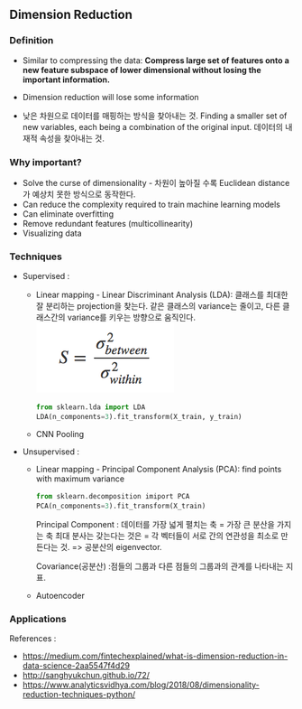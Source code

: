 ## Dimension Reduction

### Definition

- Similar to compressing the data:  **Compress large set of features onto a new feature subspace of lower dimensional without losing the important information.**

- Dimension reduction will lose some information

- 낮은 차원으로 데이터를 매핑하는 방식을 찾아내는 것. Finding a smaller set of new variables, each being a combination of the original input. 데이터의 내재적 속성을 찾아내는 것.


### Why important?

- Solve the curse of dimensionality - 차원이 높아질 수록 Euclidean distance가 예상치 못한 방식으로 동작한다.
- Can reduce the complexity required to train machine learning models
- Can eliminate overfitting
- Remove redundant features (multicollinearity)
- Visualizing data

### Techniques

- Supervised :

  - Linear mapping - Linear Discriminant Analysis (LDA): 클래스를 최대한 잘 분리하는 projection을 찾는다. 같은 클래스의 variance는 줄이고, 다른 클래스간의 variance를 키우는 방향으로 움직인다.
    ![image-20181228113410018](../resources/image-20181228113410018.png)

    ``` python
    from sklearn.lda import LDA
    LDA(n_components=3).fit_transform(X_train, y_train)
    ```

  - CNN Pooling

- Unsupervised : 

  - Linear mapping - Principal Component Analysis (PCA): find points with maximum variance
    ``` python
    from sklearn.decomposition imiport PCA
    PCA(n_components=3).fit_transform(X_train)
    ```

    Principal Component : 데이터를 가장 넓게 펼치는 축 = 가장 큰 분산을 가지는 축
    최대 분사는 갖는다는 것은 = 각 벡터들이 서로 간의 연관성을 최소로 만든다는 것. => 공분산의 eigenvector.

    Covariance(공분산) :점들의 그룹과 다른 점들의 그룹과의 관계를 나타내는 지표.

  - Autoencoder 

### Applications



References :

- https://medium.com/fintechexplained/what-is-dimension-reduction-in-data-science-2aa5547f4d29
- http://sanghyukchun.github.io/72/
- https://www.analyticsvidhya.com/blog/2018/08/dimensionality-reduction-techniques-python/